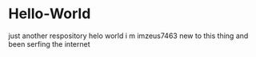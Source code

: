 # Hello-World
just another respository
helo world i m imzeus7463 new to this thing and been serfing the internet
